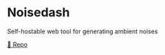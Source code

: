 # Noisedash

Self-hostable web tool for generating ambient noises

[🔗 Repo](https://github.com/kaythomas0/noisedash)
